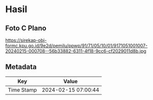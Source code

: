 # Hasil

## Foto C Plano

https://sirekap-obj-formc.kpu.go.id/9e2d/pemilu/ppwp/91/71/05/10/01/9171051001007-20240215-000708--56b33882-6311-4f18-9cc6-cf2029011d8b.jpg


## Metadata

| Key        | Value               |
| ---------- | ------------------- |
| Time Stamp | 2024-02-15 07:00:44 |



